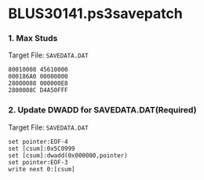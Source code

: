 # BLUS30141.ps3savepatch

### 1. Max Studs

Target File: `SAVEDATA.DAT`

```
80010008 45610000
000186A0 00000000
28000088 000000E8
2800008C D4A50FFF
```

### 2. Update DWADD for SAVEDATA.DAT(Required)

Target File: `SAVEDATA.DAT`

```
set pointer:EOF-4
set [csum]:0x5C0999
set [csum]:dwadd(0x000000,pointer)
set pointer:EOF-3
write next 0:[csum]
```

